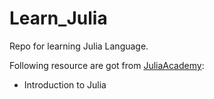 # Learn_Julia
Repo for learning Julia Language.

Following resource are got from [JuliaAcademy](https://juliaacademy.com/courses/):
+ Introduction to Julia
